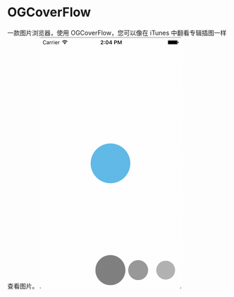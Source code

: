 # OGCoverFlow
一款图片浏览器，使用 OGCoverFlow，您可以像在 iTunes 中翻看专辑插图一样查看图片。
![image](https://github.com/ChenHuangGitHub/OGCoverFlow/blob/master/Pic/1.gif)
